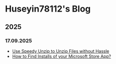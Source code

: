 # Huseyin78112's Blog
## 2025
### 17.09.2025
* [Use Speedy Unzip to Unzip Files without Hassle](/2025/09/17/use-speedy-unzip-to-unzip-files-without-hassle)
* [How to Find Installs of your Microsoft Store App?](/2025/09/17/how-to-find-installs-of-your-microsoft-store-app)
